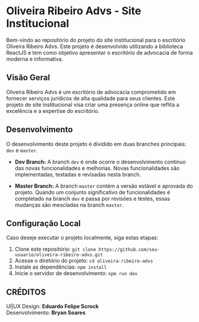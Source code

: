 # Oliveira Ribeiro Advs - Site Institucional

Bem-vindo ao repositório do projeto do site institucional para o escritório Oliveira Ribeiro Advs. Este projeto é desenvolvido utilizando a biblioteca ReactJS e tem como objetivo apresentar o escritório de advocacia de forma moderna e informativa.

## Visão Geral

Oliveira Ribeiro Advs é um escritório de advocacia comprometido em fornecer serviços jurídicos de alta qualidade para seus clientes. Este projeto de site institucional visa criar uma presença online que reflita a excelência e a expertise do escritório.

## Desenvolvimento

O desenvolvimento deste projeto é dividido em duas branches principais: `dev` e `master`.

- **Dev Branch:** A branch `dev` é onde ocorre o desenvolvimento contínuo das novas funcionalidades e melhorias. Novas funcionalidades são implementadas, testadas e revisadas nesta branch.

- **Master Branch:** A branch `master` contém a versão estável e aprovada do projeto. Quando um conjunto significativo de funcionalidades é completado na branch `dev` e passa por revisões e testes, essas mudanças são mescladas na branch `master`.

## Configuração Local

Caso deseje executar o projeto localmente, siga estas etapas:

1. Clone este repositório: `git clone https://github.com/seu-usuario/oliveira-ribeiro-advs.git`
2. Acesse o diretório do projeto: `cd oliveira-ribeiro-advs`
3. Instale as dependências: `npm install`
4. Inicie o servidor de desenvolvimento: `npm run dev`

## CRÉDITOS

UI|UX Design: <b>Eduardo Felipe Scrock</b><br>
Desenvolvimento: <b>Bryan Soares</b>
